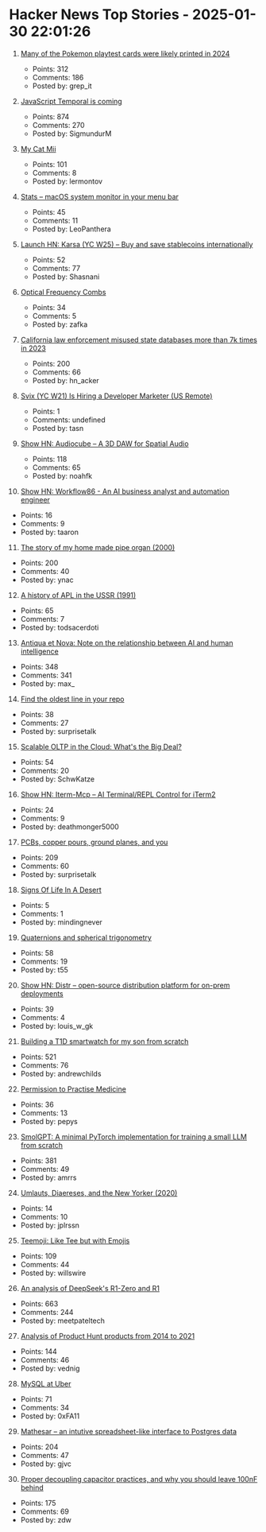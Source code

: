# Hacker News Top Stories - 2025-01-30 22:01:26

1. [Many of the Pokemon playtest cards were likely printed in 2024](https://www.elitefourum.com/t/many-of-the-pokemon-playtest-cards-were-likely-printed-in-2024/52421)
   - Points: 312
   - Comments: 186
   - Posted by: grep_it

2. [JavaScript Temporal is coming](https://developer.mozilla.org/en-US/blog/javascript-temporal-is-coming/)
   - Points: 874
   - Comments: 270
   - Posted by: SigmundurM

3. [My Cat Mii](https://www.theparisreview.org/blog/2025/01/20/my-cat-mii/)
   - Points: 101
   - Comments: 8
   - Posted by: lermontov

4. [Stats – macOS system monitor in your menu bar](https://github.com/exelban/stats)
   - Points: 45
   - Comments: 11
   - Posted by: LeoPanthera

5. [Launch HN: Karsa (YC W25) – Buy and save stablecoins internationally](undefined)
   - Points: 52
   - Comments: 77
   - Posted by: Shasnani

6. [Optical Frequency Combs](https://www.nist.gov/topics/physics/optical-frequency-combs)
   - Points: 34
   - Comments: 5
   - Posted by: zafka

7. [California law enforcement misused state databases more than 7k times in 2023](https://www.eff.org/deeplinks/2025/01/california-police-misused-state-databases-more-7000-times-2023)
   - Points: 200
   - Comments: 66
   - Posted by: hn_acker

8. [Svix (YC W21) Is Hiring a Developer Marketer (US Remote)](https://www.svix.com/careers/)
   - Points: 1
   - Comments: undefined
   - Posted by: tasn

9. [Show HN: Audiocube – A 3D DAW for Spatial Audio](https://www.audiocube.app)
   - Points: 118
   - Comments: 65
   - Posted by: noahfk

10. [Show HN: Workflow86 - An AI business analyst and automation engineer](https://www.workflow86.com/)
   - Points: 16
   - Comments: 9
   - Posted by: taaron

11. [The story of my home made pipe organ (2000)](https://www.sentex.ca/~mwandel/organ/organ.html)
   - Points: 200
   - Comments: 40
   - Posted by: ynac

12. [A history of APL in the USSR (1991)](https://dl.acm.org/doi/10.1145/130647.130656)
   - Points: 65
   - Comments: 7
   - Posted by: todsacerdoti

13. [Antiqua et Nova: Note on the relationship between AI and human intelligence](https://www.vatican.va/roman_curia/congregations/cfaith/documents/rc_ddf_doc_20250128_antiqua-et-nova_en.html)
   - Points: 348
   - Comments: 341
   - Posted by: max_

14. [Find the oldest line in your repo](https://milofultz.com/2025-01-26-find-the-oldest-line-in-your-repo.html)
   - Points: 38
   - Comments: 27
   - Posted by: surprisetalk

15. [Scalable OLTP in the Cloud: What's the Big Deal?](http://muratbuffalo.blogspot.com/2024/01/scalable-oltp-in-cloud-whats-big-deal.html)
   - Points: 54
   - Comments: 20
   - Posted by: SchwKatze

16. [Show HN: Iterm-Mcp – AI Terminal/REPL Control for iTerm2](https://github.com/ferrislucas/iterm-mcp)
   - Points: 24
   - Comments: 9
   - Posted by: deathmonger5000

17. [PCBs, copper pours, ground planes, and you](https://lcamtuf.substack.com/p/pcbs-ground-planes-and-you)
   - Points: 209
   - Comments: 60
   - Posted by: surprisetalk

18. [Signs Of Life In A Desert](https://www.noemamag.com/signs-of-life-in-a-desert-of-death/)
   - Points: 5
   - Comments: 1
   - Posted by: mindingnever

19. [Quaternions and spherical trigonometry](https://terrytao.wordpress.com/2024/12/19/quaternions-and-spherical-trigonometry/)
   - Points: 58
   - Comments: 19
   - Posted by: t55

20. [Show HN: Distr – open-source distribution platform for on-prem deployments](https://github.com/glasskube/distr)
   - Points: 39
   - Comments: 4
   - Posted by: louis_w_gk

21. [Building a T1D smartwatch for my son from scratch](https://andrewchilds.com/posts/building-a-t1d-smartwatch-from-scratch)
   - Points: 521
   - Comments: 76
   - Posted by: andrewchilds

22. [Permission to Practise Medicine](https://blogs.bl.uk/digitisedmanuscripts/2025/01/permission-to-practise-medicine.html)
   - Points: 36
   - Comments: 13
   - Posted by: pepys

23. [SmolGPT: A minimal PyTorch implementation for training a small LLM from scratch](https://github.com/Om-Alve/smolGPT)
   - Points: 381
   - Comments: 49
   - Posted by: amrrs

24. [Umlauts, Diaereses, and the New Yorker (2020)](https://www.arrantpedantry.com/2020/03/24/umlauts-diaereses-and-the-new-yorker/)
   - Points: 14
   - Comments: 10
   - Posted by: jplrssn

25. [Teemoji: Like Tee but with Emojis](https://github.com/willswire/teemoji)
   - Points: 109
   - Comments: 44
   - Posted by: willswire

26. [An analysis of DeepSeek's R1-Zero and R1](https://arcprize.org/blog/r1-zero-r1-results-analysis)
   - Points: 663
   - Comments: 244
   - Posted by: meetpateltech

27. [Analysis of Product Hunt products from 2014 to 2021](https://components.one/posts/gamer-and-nihilist-product-hunt)
   - Points: 144
   - Comments: 46
   - Posted by: vednig

28. [MySQL at Uber](https://www.uber.com/blog/mysql-at-uber/)
   - Points: 71
   - Comments: 34
   - Posted by: 0xFA11

29. [Mathesar – an intutive spreadsheet-like interface to Postgres data](https://github.com/mathesar-foundation/mathesar)
   - Points: 204
   - Comments: 47
   - Posted by: gjvc

30. [Proper decoupling capacitor practices, and why you should leave 100nF behind](https://codeinsecurity.wordpress.com/2025/01/25/proper-decoupling-practices-and-why-you-should-leave-100nf-behind/)
   - Points: 175
   - Comments: 69
   - Posted by: zdw

